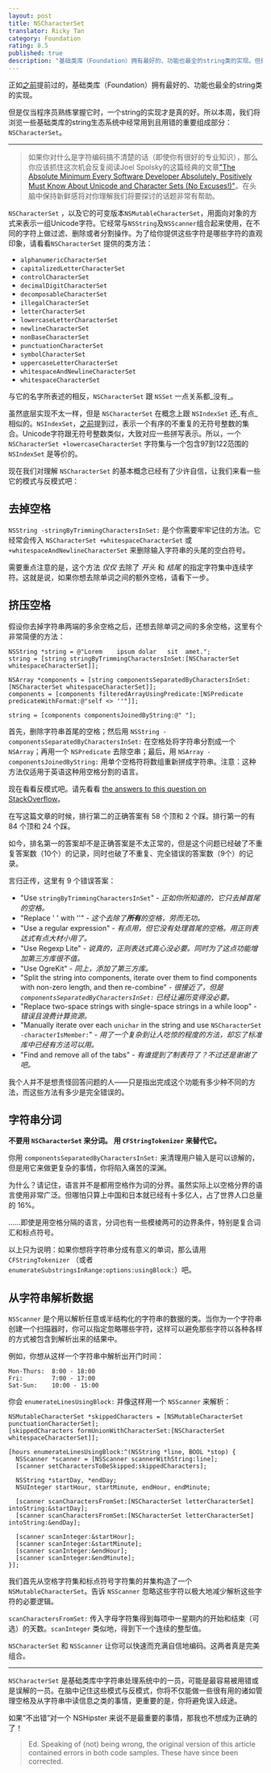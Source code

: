 ```yaml
---
layout: post
title: NSCharacterSet
translator: Ricky Tan
category: Foundation
rating: 8.5
published: true
description: "基础类库（Foundation）拥有最好的、功能也最全的string类的实现。但是仅当程序员熟练掌握它时，一个string的实现才是真的好。所以本周，我们将浏览一些基础类库的string生态系统中经常用到且用错的重要组成部分：NSCharacterSet。"
---
```


正如[之前](http://nshipster.com/cfstringtransform/)提前过的，基础类库（Foundation）拥有最好的、功能也最全的string类的实现。

但是仅当程序员熟练掌握它时，一个string的实现才是真的好。所以本周，我们将浏览一些基础类库的string生态系统中经常用到且用错的重要组成部分：`NSCharacterSet`。

---

> 如果你对什么是字符编码搞不清楚的话（即使你有很好的专业知识），那么你应该抓住这次机会反复阅读Joel Spolsky的这篇经典的文章["The Absolute Minimum Every Software Developer Absolutely, Positively Must Know About Unicode and Character Sets (No Excuses!)"](http://www.joelonsoftware.com/articles/Unicode.html)。在头脑中保持新鲜感将对你理解我们将要探讨的话题非常有帮助。

`NSCharacterSet` ，以及它的可变版本`NSMutableCharacterSet`，用面向对象的方式来表示一组Unicode字符。它经常与`NSString`及`NSScanner`组合起来使用，在不同的字符上做过滤、删除或者分割操作。为了给你提供这些字符是哪些字符的直观印象，请看看`NSCharacterSet` 提供的类方法：

- `alphanumericCharacterSet`
- `capitalizedLetterCharacterSet`
- `controlCharacterSet`
- `decimalDigitCharacterSet`
- `decomposableCharacterSet`
- `illegalCharacterSet`
- `letterCharacterSet`
- `lowercaseLetterCharacterSet`
- `newlineCharacterSet`
- `nonBaseCharacterSet`
- `punctuationCharacterSet`
- `symbolCharacterSet`
- `uppercaseLetterCharacterSet`
- `whitespaceAndNewlineCharacterSet`
- `whitespaceCharacterSet`

与它的名字所表述的相反，`NSCharacterSet` 跟 `NSSet` 一点关系都_没有_。

虽然底层实现不太一样，但是 `NSCharacterSet` 在概念上跟 `NSIndexSet` 还_有点_相似的。`NSIndexSet`，[之前](http://nshipster.cn/nsindexset/)提到过，表示一个有序的不重复的无符号整数的集合。Unicode字符跟无符号整数类似，大致对应一些拼写表示。所以，一个 `NSCharacterSet +lowercaseCharacterSet` 字符集与一个包含97到122范围的 `NSIndexSet` 是等价的。

现在我们对理解 `NSCharacterSet` 的基本概念已经有了少许自信，让我们来看一些它的模式与反模式吧：

## 去掉空格

`NSString -stringByTrimmingCharactersInSet:` 是个你需要牢牢记住的方法。它经常会传入 `NSCharacterSet +whitespaceCharacterSet` 或 `+whitespaceAndNewlineCharacterSet` 来删除输入字符串的头尾的空白符号。

需要重点注意的是，这个方法 _仅仅_ 去除了 _开头_ 和 _结尾_ 的指定字符集中连续字符。这就是说，如果你想去除单词之间的额外空格，请看下一步。

## 挤压空格

假设你去掉字符串两端的多余空格之后，还想去除单词之间的多余空格，这里有个非常简便的方法：

~~~{objective-c}
NSString *string = @"Lorem    ipsum dolar   sit  amet.";
string = [string stringByTrimmingCharactersInSet:[NSCharacterSet whitespaceCharacterSet]];

NSArray *components = [string componentsSeparatedByCharactersInSet:[NSCharacterSet whitespaceCharacterSet]];
components = [components filteredArrayUsingPredicate:[NSPredicate predicateWithFormat:@"self <> ''"]];

string = [components componentsJoinedByString:@" "];
~~~

首先，删除字符串首尾的空格；然后用 `NSString -componentsSeparatedByCharactersInSet:` 在空格处将字符串分割成一个 `NSArray`；再用一个 `NSPredicate` 去除空串；最后，用 `NSArray -componentsJoinedByString:` 用单个空格符将数组重新拼成字符串。注意：这种方法仅适用于英语这种用空格分割的语言。

现在看看反模式吧。请先看看 [the answers to this question on StackOverflow](http://stackoverflow.com/questions/758212/how-can-i-strip-all-the-whitespaces-from-a-string-in-objective-c)。

在写这篇文章的时候，排行第二的正确答案有 58 个顶和 2 个踩。排行第一的有 84 个顶和 24 个踩。

如今，排名第一的答案却不是正确答案是不太正常的，但是这个问题已经破了不重复答案数（10个）的记录，同时也破了不重复、完全错误的答案数（9个）的记录。

言归正传，这里有 9 个错误答案：

- "Use `stringByTrimmingCharactersInSet`" - _正如你所知道的，它只去掉首尾的空格。_
- "Replace ' ' with ''" - _这个去除了**所有**的空格，劳而无功。_
- "Use a regular expression" - _有点用，但它没有处理首尾的空格。用正则表达式有点大材小用了。_
- "Use Regexp Lite" - _说真的，正则表达式真心没必要。同时为了这点功能增加第三方库很不值。_
- "Use OgreKit" - _同上，添加了第三方库。_
- "Split the string into components, iterate over them to find components with non-zero length, and then re-combine" - _很接近了，但是 `componentsSeparatedByCharactersInSet:` 已经让遍历变得没必要。_
- "Replace two-space strings with single-space strings in a while loop" - _错误且浪费计算资源。_
- "Manually iterate over each `unichar` in the string and use `NSCharacterSet -characterIsMember:`" - _用了一个复杂到让人吃惊的程度的方法，却忘了标准库中已经有方法可以用。_
- "Find and remove all of the tabs" - _有谁提到了制表符了？不过还是谢谢了吧。_

我个人并不是想责怪回答问题的人——只是指出完成这个功能有多少种不同的方法，而这些方法有多少是完全错误的。

## 字符串分词

**不要用 `NSCharacterSet` 来分词。**
**用 `CFStringTokenizer` 来替代它。**

你用 `componentsSeparatedByCharactersInSet:` 来清理用户输入是可以谅解的，但是用它来做更复杂的事情，你将陷入痛苦的深渊。

为什么？请记住，语言并不是都用空格作为词的分界。虽然实际上以空格分界的语言使用非常广泛。但哪怕只算上中国和日本就已经有十多亿人，占了世界人口总量的 16%。

……即使是用空格分隔的语言，分词也有一些模棱两可的边界条件，特别是复合词汇和标点符号。

以上只为说明：如果你想将字符串分成有意义的单词，那么请用 `CFStringTokenizer` （或者 `enumerateSubstringsInRange:options:usingBlock:`）吧。

## 从字符串解析数据

`NSScanner` 是个用以解析任意或半结构化的字符串的数据的类。当你为一个字符串创建一个扫描器时，你可以指定忽略哪些字符，这样可以避免那些字符以各种各样的方式被包含到解析出来的结果中。

例如，你想从这样一个字符串中解析出开门时间：

    Mon-Thurs:  8:00 - 18:00
    Fri:        7:00 - 17:00
    Sat-Sun:    10:00 - 15:00

你会 `enumerateLinesUsingBlock:` 并像这样用一个 `NSScanner` 来解析：

~~~{objective-c}
NSMutableCharacterSet *skippedCharacters = [NSMutableCharacterSet punctuationCharacterSet];
[skippedCharacters formUnionWithCharacterSet:[NSCharacterSet whitespaceCharacterSet]];

[hours enumerateLinesUsingBlock:^(NSString *line, BOOL *stop) {
  NSScanner *scanner = [NSScanner scannerWithString:line];
  [scanner setCharactersToBeSkipped:skippedCharacters];

  NSString *startDay, *endDay;
  NSUInteger startHour, startMinute, endHour, endMinute;

  [scanner scanCharactersFromSet:[NSCharacterSet letterCharacterSet] intoString:&startDay];
  [scanner scanCharactersFromSet:[NSCharacterSet letterCharacterSet] intoString:&endDay];

  [scanner scanInteger:&startHour];
  [scanner scanInteger:&startMinute];
  [scanner scanInteger:&endHour];
  [scanner scanInteger:&endMinute];
}];
~~~

我们首先从空格字符集和标点符号字符集的并集构造了一个 `NSMutableCharacterSet`。告诉 `NSScanner` 忽略这些字符以极大地减少解析这些字符的必要逻辑。

`scanCharactersFromSet:` 传入字母字符集得到每项中一星期内的开始和结束（可选）的天数。`scanInteger` 类似地，得到下一个连续的整型值。

`NSCharacterSet` 和 `NSScanner` 让你可以快速而充满自信地编码。这两者真是完美组合。

---

`NSCharacterSet` 是基础类库中字符串处理系统中的一员，可能是最容易被用错或是误解的一员。在脑中记住这些模式与反模式，你将不仅能做一些很有用的诸如管理空格及从字符串中读信息之类的事情，更重要的是，你将避免误入歧途。

如果“不出错”对一个 NSHipster 来说不是最重要的事情，那我也不想成为正确的了！

> Ed. Speaking of (not) being wrong, the original version of this article contained errors in both code samples. These have since been corrected.

